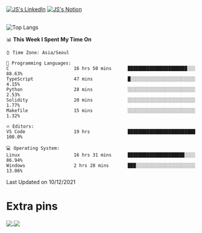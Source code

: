 
[![JS's LinkedIn](https://img.shields.io/badge/LinkedIn-blue?style=for-the-badge&logo=linkedin)](https://www.linkedin.com/in/jaeseung-lee-5a2a32139/) 
[![JS's Notion](https://img.shields.io/badge/Notion-black?style=for-the-badge&logo=notion)](https://bit.ly/ljswiki1) <br><br>
<!-- ![JS's GitHub stats](https://github-readme-stats-lemon-five.vercel.app/api?username=tkxkd0159&hide=contribs,prs,stars,issues&show_icons=true&theme=react&include_all_commits=true)   -->
![Top Langs](https://github-readme-stats-lemon-five.vercel.app/api/top-langs/?username=tkxkd0159&layout=compact&hide=jupyter%20notebook,scss,html,css&langs_count=10)  


<!--START_SECTION:waka-->
📊 **This Week I Spent My Time On** 

```text
⌚︎ Time Zone: Asia/Seoul

💬 Programming Languages: 
C                        16 hrs 50 mins      ██████████████████████░░░   88.63% 
TypeScript               47 mins             █░░░░░░░░░░░░░░░░░░░░░░░░   4.15% 
Python                   28 mins             ░░░░░░░░░░░░░░░░░░░░░░░░░   2.53% 
Solidity                 20 mins             ░░░░░░░░░░░░░░░░░░░░░░░░░   1.77% 
Makefile                 15 mins             ░░░░░░░░░░░░░░░░░░░░░░░░░   1.32%

🔥 Editors: 
VS Code                  19 hrs              █████████████████████████   100.0%

💻 Operating System: 
Linux                    16 hrs 31 mins      █████████████████████░░░░   86.94% 
Windows                  2 hrs 28 mins       ███░░░░░░░░░░░░░░░░░░░░░░   13.06%

```


 Last Updated on 10/12/2021
<!--END_SECTION:waka-->

# Extra pins
<a href="https://github.com/tkxkd0159/go-chain">
  <img align="center" src="https://github-readme-stats-lemon-five.vercel.app/api/pin/?username=tkxkd0159&repo=go-chain&theme=react" />
</a>
<a href="https://github.com/tkxkd0159/dsalgo">
  <img align="center" src="https://github-readme-stats-lemon-five.vercel.app/api/pin/?username=tkxkd0159&repo=dsalgo&theme=react" />
</a>

<!---
- 🔭 I’m currently working on ...
- 🌱 I’m currently learning blockchain and distributed network
- 👯 I’m looking to collaborate on ...
- 🤔 I’m looking for help with ...
- 💬 Ask me about ...
- 📫 How to reach me: ...
- 😄 Pronouns: ...
- ⚡ Fun fact: ...
-->
